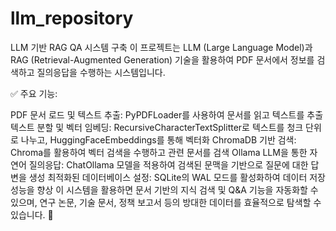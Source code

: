 # llm_repository

LLM 기반 RAG QA 시스템 구축
이 프로젝트는 LLM (Large Language Model)과 RAG (Retrieval-Augmented Generation) 기술을 활용하여 PDF 문서에서 정보를 검색하고 질의응답을 수행하는 시스템입니다.

✅ 주요 기능:

PDF 문서 로드 및 텍스트 추출: PyPDFLoader를 사용하여 문서를 읽고 텍스트를 추출
텍스트 분할 및 벡터 임베딩: RecursiveCharacterTextSplitter로 텍스트를 청크 단위로 나누고, HuggingFaceEmbeddings를 통해 벡터화
ChromaDB 기반 검색: Chroma를 활용하여 벡터 검색을 수행하고 관련 문서를 검색
Ollama LLM을 통한 자연어 질의응답: ChatOllama 모델을 적용하여 검색된 문맥을 기반으로 질문에 대한 답변을 생성
최적화된 데이터베이스 설정: SQLite의 WAL 모드를 활성화하여 데이터 저장 성능을 향상
이 시스템을 활용하면 문서 기반의 지식 검색 및 Q&A 기능을 자동화할 수 있으며, 연구 논문, 기술 문서, 정책 보고서 등의 방대한 데이터를 효율적으로 탐색할 수 있습니다. 🚀

